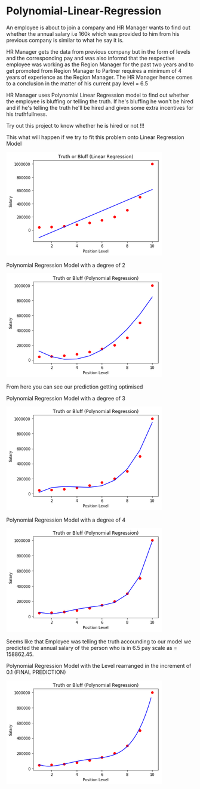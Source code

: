 # Polynomial-Linear-Regression
An employee is about to join a company and HR Manager wants to find out whether the annual salary i.e 160k which was provided to him from his previous company is similar to what he say it is.

HR Manager gets the data from previous company but in the form of levels and the corresponding pay and was also informd that the respective employee was working as the Region Manager for the past two years and to get promoted from Region Manager to Partner requires a minimum of 4 years of experience as the Region Manager. The HR Manager hence comes to a conclusion in the matter of his current pay level = 6.5  

HR Manager uses Polynomial Linear Regression model to find out whether the employee is bluffing or telling the truth. If he's bluffing he won't be hired and if he's telling the truth he'll be hired and given some extra incentives for his truthfullness.

Try out this project to know whether he is hired or not !!!

This what will happen if we try to fit this problem onto Linear Regression Model

![Linear Regression](https://github.com/Kevin2498/Polynomial-Linear-Regression/blob/master/linear_reg_plot.png)


Polynomial Regression Model with a degree of 2

![Polynomial Linear Regression degree=2](https://github.com/Kevin2498/Polynomial-Linear-Regression/blob/master/poly_reg_plot(degree%3D2).png)


From here you can see our prediction getting optimised

Polynomial Regression Model with a degree of 3

![Polynomial Linear Regression degree=3](https://github.com/Kevin2498/Polynomial-Linear-Regression/blob/master/poly_reg_plot(degree%3D3).png)


Polynomial Regression Model with a degree of 4

![Polynomial Linear Regression degree=4](https://github.com/Kevin2498/Polynomial-Linear-Regression/blob/master/poly_reg_plot(degree%3D4).png)


Seems like that Employee was telling the truth accounding to our model we predicted the annual salary of the person who is in 6.5 pay scale as = 158862.45. 

Polynomial Regression Model with the Level rearranged in the increment of 0.1 (FINAL PREDICTION)

![Polynomial Linear Regression](https://github.com/Kevin2498/Polynomial-Linear-Regression/blob/master/actual_poly_reg_plot.png)
